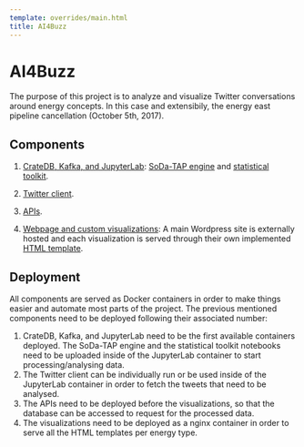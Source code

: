 ```yaml
---
template: overrides/main.html
title: AI4Buzz
---
```


# AI4Buzz

The purpose of this project is to analyze and visualize Twitter conversations around energy concepts. In this case and extensibily, the energy east pipeline cancellation (October 5th, 2017).

## Components

1. [CrateDB, Kafka, and JupyterLab]: [SoDa-TAP engine] and [statistical toolkit].
2. [Twitter client].
3. [APIs].
4. [Webpage and custom visualizations]: A main Wordpress site is externally hosted and each visualization is served through their own implemented [HTML template].

    [CrateDB, Kafka, and JupyterLab]: https://www.sodatap.ml/en/latest/architecture/deployment/#own-environment
    [APIs]: https://github.com/cande1gut/SoDa-TAP/tree/main/APIs
    [Twitter Client]: https://github.com/cande1gut/SoDa-TAP/blob/main/clients/twitter.py
    [SoDa-TAP Engine]: https://github.com/cande1gut/SoDa-TAP/blob/main/notebooks/SoDa-TAP_Engine.ipynb
    [Statistical Toolkit]: https://github.com/cande1gut/SoDa-TAP/blob/main/notebooks/StatisticalToolkit.ipynb
    [Webpage and Custom Visualizations]: https://ai4buzz.ca/
    [HTML template]: https://github.com/cande1gut/cecn-visualizations/tree/main/socket/cecn

## Deployment

All components are served as Docker containers in order to make things easier and automate most parts of the project. The previous mentioned components need to be deployed following their associated number:

1. CrateDB, Kafka, and JupyterLab need to be the first available containers deployed. The SoDa-TAP engine and the statistical toolkit notebooks need to be uploaded inside of the JupyterLab container to start processing/analysing data.
2. The Twitter client can be individually run or be used inside of the JupyterLab container in order to fetch the tweets that need to be analysed.
3. The APIs need to be deployed before the visualizations, so that the database can be accessed to request for the processed data.
4. The visualizations need to be deployed as a nginx container in order to serve all the HTML templates per energy type.